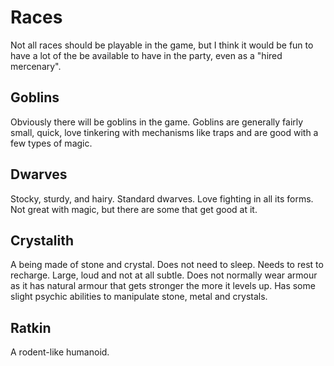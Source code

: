 # Races
Not all races should be playable in the game, but I think it would be fun to have a lot of the be available to have in the party, even as a "hired mercenary".

## Goblins
Obviously there will be goblins in the game. Goblins are generally fairly small, quick, love tinkering with mechanisms like traps and are good with a few types of magic.

## Dwarves
Stocky, sturdy, and hairy. Standard dwarves. Love fighting in all its forms. Not great with magic, but there are some that get good at it.

## Crystalith
A being made of stone and crystal. Does not need to sleep. Needs to rest to recharge. Large, loud and not at all subtle. Does not normally wear armour as it has natural armour that gets stronger the more it levels up. Has some slight psychic abilities to manipulate stone, metal and crystals.

## Ratkin
A rodent-like humanoid.
